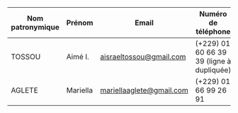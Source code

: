 | Nom patronymique | Prénom | Email | Numéro de téléphone |
|---|---|---|---|
| TOSSOU | Aimé I. | aisraeltossou@gmail.com | (+229) 01 60 66 39 39 (ligne à dupliquée)|
|AGLETE| Mariella| mariellaaglete@gmail.com| (+229) 01 66 99 26 91 |
